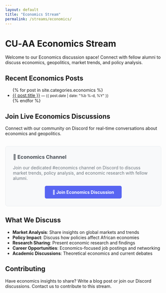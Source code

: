 ```yaml
---
layout: default
title: "Economics Stream"
permalink: /streams/economics/
---
```


# CU‑AA Economics Stream

Welcome to our Economics discussion space! Connect with fellow alumni to discuss economics, geopolitics, market trends, and policy analysis.

## Recent Economics Posts

<ul>
  {% for post in site.categories.economics %}
    <li>
      <a href="{{ post.url | relative_url }}">{{ post.title }}</a>
      <small>— {{ post.date | date: "%b %-d, %Y" }}</small>
    </li>
  {% endfor %}
</ul>

## Join Live Economics Discussions

Connect with our community on Discord for real-time conversations about economics and geopolitics.

<div style="background: #f8f9fa; border: 1px solid #e9ecef; border-radius: 8px; padding: 1.5rem; margin: 2rem 0;">
  <h3 style="margin-top: 0; color: #495057;">💬 Economics Channel</h3>
  <p style="margin-bottom: 1rem; color: #6c757d;">
    Join our dedicated #economics channel on Discord to discuss market trends, policy analysis, and economic research with fellow alumni.
  </p>
  <div style="text-align: center;">
    <a href="https://discord.gg/2h2HgWFJ" 
       target="_blank" 
       style="background: #5865F2; color: white; padding: 12px 24px; 
              border-radius: 5px; text-decoration: none; font-weight: bold; display: inline-block;">
      💼 Join Economics Discussion
    </a>
  </div>
</div>

## What We Discuss

- **Market Analysis**: Share insights on global markets and trends
- **Policy Impact**: Discuss how policies affect African economies
- **Research Sharing**: Present economic research and findings
- **Career Opportunities**: Economics-focused job postings and networking
- **Academic Discussions**: Theoretical economics and current debates

## Contributing

Have economics insights to share? Write a blog post or join our Discord discussions. Contact us to contribute to this stream.

<style>
.discord-invite {
  background: linear-gradient(135deg, #5865F2 0%, #4752C4 100%);
  color: white;
  padding: 1rem 2rem;
  border-radius: 8px;
  text-align: center;
  margin: 2rem 0;
}

.discord-invite a {
  color: white;
  text-decoration: none;
  font-weight: bold;
}
</style>